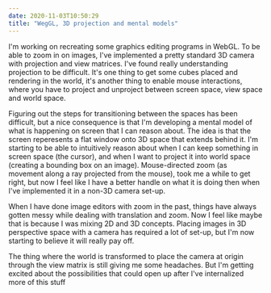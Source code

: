 ```yaml
---
date: 2020-11-03T10:50:29
title: "WegGL, 3D projection and mental models"
---
```


I'm working on recreating some graphics editing programs in WebGL. To be able to zoom in on images, I've implemented a pretty standard 3D camera with projection and view matrices. I've found really understanding projection to be difficult. It's one thing to get some cubes placed and rendering in the world, it's another thing to enable mouse interactions, where you have to project and unproject between screen space, view space and world space.

Figuring out the steps for transitioning between the spaces has been difficult, but a nice consequence is that I'm developing a mental model of what is happening on screen that I can reason about. The idea is that the screen reperesents a flat window onto 3D space that extends behind it. I'm starting to be able to intuitively reason about when I can keep something in screen space (the cursor), and when I want to project it into world space (creating a bounding box on an image). Mouse-directed zoom (as movement along a ray projected from the mouse), took me a while to get right, but now I feel like I have a better handle on what it is doing then when I've implemented it in a non-3D camera set-up.

When I have done image editors with zoom in the past, things have always gotten messy while dealing with translation and zoom. Now I feel like maybe that is because I was mixing 2D and 3D concepts. Placing images in 3D perspective space with a camera has required a lot of set-up, but I'm now starting to believe it will really pay off.

The thing where the world is transformed to place the camera at origin through the view matrix is still giving me some headaches. But I'm getting excited about the possibilities that could open up after I've internalized more of this stuff
